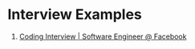 # Interview Examples

1. [Coding Interview | Software Engineer @ Facebook](https://www.youtube.com/watch?v=2H_2UGsRmLE)
